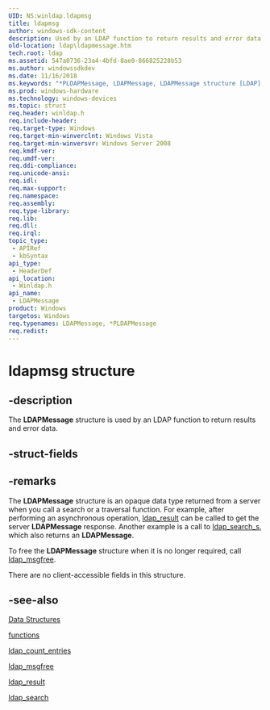 ```yaml
---
UID: NS:winldap.ldapmsg
title: ldapmsg
author: windows-sdk-content
description: Used by an LDAP function to return results and error data.
old-location: ldap\ldapmessage.htm
tech.root: ldap
ms.assetid: 547a0736-23a4-4bfd-8ae0-866825228b53
ms.author: windowssdkdev
ms.date: 11/16/2018
ms.keywords: "*PLDAPMessage, LDAPMessage, LDAPMessage structure [LDAP], PLDAPMessage, PLDAPMessage structure pointer [LDAP], _ldap_ldapmessage, ldap.ldapmessage, ldapmsg, winldap/LDAPMessage, winldap/PLDAPMessage"
ms.prod: windows-hardware
ms.technology: windows-devices
ms.topic: struct
req.header: winldap.h
req.include-header: 
req.target-type: Windows
req.target-min-winverclnt: Windows Vista
req.target-min-winversvr: Windows Server 2008
req.kmdf-ver: 
req.umdf-ver: 
req.ddi-compliance: 
req.unicode-ansi: 
req.idl: 
req.max-support: 
req.namespace: 
req.assembly: 
req.type-library: 
req.lib: 
req.dll: 
req.irql: 
topic_type:
 - APIRef
 - kbSyntax
api_type:
 - HeaderDef
api_location:
 - Winldap.h
api_name:
 - LDAPMessage
product: Windows
targetos: Windows
req.typenames: LDAPMessage, *PLDAPMessage
req.redist: 
---
```


# ldapmsg structure


## -description


The <b>LDAPMessage</b> structure is used by an LDAP function to return results and error data.


## -struct-fields


## -remarks



The <b>LDAPMessage</b> structure is an opaque data type returned from a server when you call a search or a traversal function. For example, after performing an asynchronous operation,  <a href="https://msdn.microsoft.com/e047fccc-a875-4360-be1b-3ac3dea15dd6">ldap_result</a> can be called to get the server <b>LDAPMessage</b> response. Another example is  a call to <a href="https://msdn.microsoft.com/ed0a2c43-c38f-4991-b652-a1df4f739478">ldap_search_s</a>, which also returns an <b>LDAPMessage</b>.

To free the <b>LDAPMessage</b> structure when it is no longer required, call 
<a href="https://msdn.microsoft.com/a4292638-0686-4c2d-8c51-1d5d079d5782">ldap_msgfree</a>.

There are no client-accessible fields in this structure.




## -see-also




<a href="https://msdn.microsoft.com/1af7ea80-a65b-42bf-a1b2-ca54c173c9fb">Data Structures</a>



<a href="https://msdn.microsoft.com/7a0040ea-f8f3-4378-8371-49768714d762">functions</a>



<a href="https://msdn.microsoft.com/6e53b914-2ad8-408a-9671-50a01a8a42f1">ldap_count_entries</a>



<a href="https://msdn.microsoft.com/a4292638-0686-4c2d-8c51-1d5d079d5782">ldap_msgfree</a>



<a href="https://msdn.microsoft.com/e047fccc-a875-4360-be1b-3ac3dea15dd6">ldap_result</a>



<a href="https://msdn.microsoft.com/fe0d782b-8faf-4666-a952-e2bfd33f6d67">ldap_search</a>
 

 

